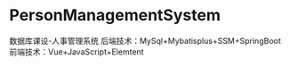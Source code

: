 # PersonManagementSystem
数据库课设-人事管理系统
后端技术：MySql+Mybatisplus+SSM+SpringBoot
前端技术：Vue+JavaScript+Elemtent
